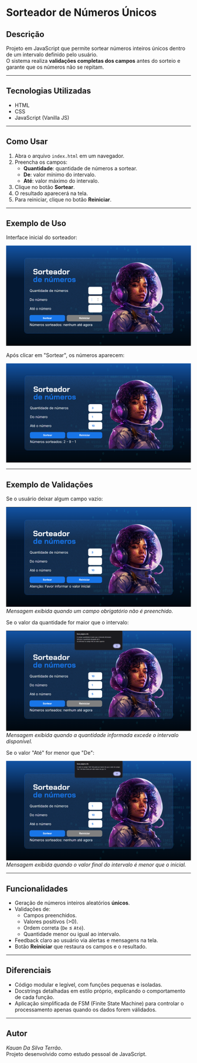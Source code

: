 # Sorteador de Números Únicos

## Descrição
Projeto em JavaScript que permite sortear números inteiros únicos dentro de um intervalo definido pelo usuário.  
O sistema realiza **validações completas dos campos** antes do sorteio e garante que os números não se repitam.

---

## Tecnologias Utilizadas
- HTML
- CSS
- JavaScript (Vanilla JS)

---

## Como Usar
1. Abra o arquivo `index.html` em um navegador.  
2. Preencha os campos:
   - **Quantidade**: quantidade de números a sortear.
   - **De**: valor mínimo do intervalo.
   - **Até**: valor máximo do intervalo.
3. Clique no botão **Sortear**.  
4. O resultado aparecerá na tela.  
5. Para reiniciar, clique no botão **Reiniciar**.

---

## Exemplo de Uso

Interface inicial do sorteador:

![Sorteador de Números - Tela Inicial](assets/tela-inicial.png)

Após clicar em "Sortear", os números aparecem:

![Sorteador de Números - Resultado](assets/resultado-final.png)

---

## Exemplo de Validações

Se o usuário deixar algum campo vazio:

![Erro - Campo vazio](assets/erro-campo-vazio.png)  
*Mensagem exibida quando um campo obrigatório não é preenchido.*

Se o valor da quantidade for maior que o intervalo:

![Erro - Quantidade maior que intervalo](assets/erro-quantidade-superior-ao-intervalo.png)  
*Mensagem exibida quando a quantidade informada excede o intervalo disponível.*

Se o valor "Até" for menor que "De":

![Erro - Inversão de valores](assets/erro-inversao-de-valores.png)  
*Mensagem exibida quando o valor final do intervalo é menor que o inicial.*

---

## Funcionalidades
- Geração de números inteiros aleatórios **únicos**.  
- Validações de:
  - Campos preenchidos.  
  - Valores positivos (>0).  
  - Ordem correta (`De` ≤ `Até`).  
  - Quantidade menor ou igual ao intervalo.  
- Feedback claro ao usuário via alertas e mensagens na tela.  
- Botão **Reiniciar** que restaura os campos e o resultado.  

---

## Diferenciais
- Código modular e legível, com funções pequenas e isoladas.  
- Docstrings detalhadas em estilo próprio, explicando o comportamento de cada função.  
- Aplicação simplificada de FSM (Finite State Machine) para controlar o processamento apenas quando os dados forem válidados.  

---

## Autor
*Kauan Da Silva Terrão*.  
Projeto desenvolvido como estudo pessoal de JavaScript.
